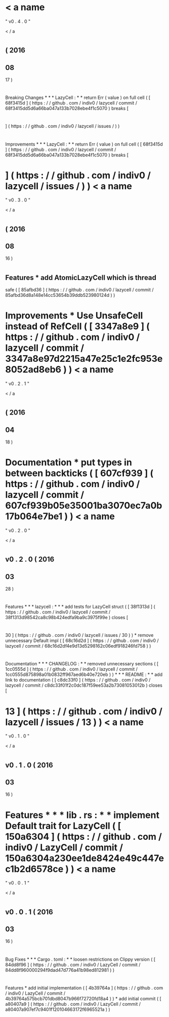 <
a
name
=
"
v0
.
4
.
0
"
>
<
/
a
>
#
#
(
2016
-
08
-
17
)
#
#
#
#
Breaking
Changes
*
*
*
LazyCell
:
*
*
return
Err
(
value
)
on
full
cell
(
[
68f3415d
]
(
https
:
/
/
github
.
com
/
indiv0
/
lazycell
/
commit
/
68f3415dd5d6a66ba047a133b7028ebe4f1c5070
)
breaks
[
#
]
(
https
:
/
/
github
.
com
/
indiv0
/
lazycell
/
issues
/
)
)
#
#
#
#
Improvements
*
*
*
LazyCell
:
*
*
return
Err
(
value
)
on
full
cell
(
[
68f3415d
]
(
https
:
/
/
github
.
com
/
indiv0
/
lazycell
/
commit
/
68f3415dd5d6a66ba047a133b7028ebe4f1c5070
)
breaks
[
#
]
(
https
:
/
/
github
.
com
/
indiv0
/
lazycell
/
issues
/
)
)
<
a
name
=
"
v0
.
3
.
0
"
>
<
/
a
>
#
#
(
2016
-
08
-
16
)
#
#
#
#
Features
*
add
AtomicLazyCell
which
is
thread
-
safe
(
[
85afbd36
]
(
https
:
/
/
github
.
com
/
indiv0
/
lazycell
/
commit
/
85afbd36d8a148e14cc53654b39ddb523980124d
)
)
#
#
#
#
Improvements
*
Use
UnsafeCell
instead
of
RefCell
(
[
3347a8e9
]
(
https
:
/
/
github
.
com
/
indiv0
/
lazycell
/
commit
/
3347a8e97d2215a47e25c1e2fc953e8052ad8eb6
)
)
<
a
name
=
"
v0
.
2
.
1
"
>
<
/
a
>
#
#
(
2016
-
04
-
18
)
#
#
#
#
Documentation
*
put
types
in
between
backticks
(
[
607cf939
]
(
https
:
/
/
github
.
com
/
indiv0
/
lazycell
/
commit
/
607cf939b05e35001ba3070ec7a0b17b064e7be1
)
)
<
a
name
=
"
v0
.
2
.
0
"
>
<
/
a
>
#
#
v0
.
2
.
0
(
2016
-
03
-
28
)
#
#
#
#
Features
*
*
*
lazycell
:
*
*
*
add
tests
for
LazyCell
struct
(
[
38f1313d
]
(
https
:
/
/
github
.
com
/
indiv0
/
lazycell
/
commit
/
38f1313d98542ca8c98b424edfa9ba9c3975f99e
)
closes
[
#
30
]
(
https
:
/
/
github
.
com
/
indiv0
/
lazycell
/
issues
/
30
)
)
*
remove
unnecessary
Default
impl
(
[
68c16d2d
]
(
https
:
/
/
github
.
com
/
indiv0
/
lazycell
/
commit
/
68c16d2df4e9d13d5298162c06edf918246fd758
)
)
#
#
#
#
Documentation
*
*
*
CHANGELOG
:
*
*
removed
unnecessary
sections
(
[
1cc0555d
]
(
https
:
/
/
github
.
com
/
indiv0
/
lazycell
/
commit
/
1cc0555d875898a01b0832ff967aed6b40e720eb
)
)
*
*
*
README
:
*
*
add
link
to
documentation
(
[
c8dc33f0
]
(
https
:
/
/
github
.
com
/
indiv0
/
lazycell
/
commit
/
c8dc33f01f2c0dc187f59ee53a2b73081053012b
)
closes
[
#
13
]
(
https
:
/
/
github
.
com
/
indiv0
/
lazycell
/
issues
/
13
)
)
<
a
name
=
"
v0
.
1
.
0
"
>
<
/
a
>
#
#
v0
.
1
.
0
(
2016
-
03
-
16
)
#
#
#
#
Features
*
*
*
lib
.
rs
:
*
*
implement
Default
trait
for
LazyCell
(
[
150a6304
]
(
https
:
/
/
github
.
com
/
indiv0
/
LazyCell
/
commit
/
150a6304a230ee1de8424e49c447ec1b2d6578ce
)
)
<
a
name
=
"
v0
.
0
.
1
"
>
<
/
a
>
#
#
v0
.
0
.
1
(
2016
-
03
-
16
)
#
#
#
#
Bug
Fixes
*
*
*
Cargo
.
toml
:
*
*
loosen
restrictions
on
Clippy
version
(
[
84dd8f96
]
(
https
:
/
/
github
.
com
/
indiv0
/
LazyCell
/
commit
/
84dd8f960000294f9dad47d776a41b98ed812981
)
)
#
#
#
#
Features
*
add
initial
implementation
(
[
4b39764a
]
(
https
:
/
/
github
.
com
/
indiv0
/
LazyCell
/
commit
/
4b39764a575bcb701dbd8047b966f72720fd18a4
)
)
*
add
initial
commit
(
[
a80407a9
]
(
https
:
/
/
github
.
com
/
indiv0
/
LazyCell
/
commit
/
a80407a907ef7c9401f120104663172f6965521a
)
)
